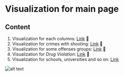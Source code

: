 # Visualization for main page

## Content

1. Visualization for each columns: [Link](https://github.com/OleksandrKosovan/predicting-boston-offense/blob/master/8-Visualization/1-visualization%20.ipynb) :link:
2. Visualization for crimes with shooting: [Link](https://github.com/OleksandrKosovan/predicting-boston-offense/blob/master/8-Visualization/2-visualization-shooting.ipynb) :link:
3. Visualization for some offenses groups: [Link](https://github.com/OleksandrKosovan/predicting-boston-offense/blob/master/8-Visualization/3-offenses-code-groups.ipynb) :link:
4. Visualization for *Drug Violation*: [Link](https://github.com/OleksandrKosovan/predicting-boston-offense/blob/master/8-Visualization/4-offenses.ipynb) :link:
5. Visualization for schools, universities and so on: [Link](https://github.com/OleksandrKosovan/predicting-boston-offense/blob/master/8-Visualization/5-visualization-sudy.ipynb)


![alt text](https://assets.pcmag.com/media/images/561621-how-to-choose-the-right-data-visualization.jpg?thumb=y&width=810&height=456)
